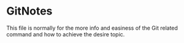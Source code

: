# GitNotes
This file is normally for the more info and easiness of the Git related command and how to achieve the desire topic.
